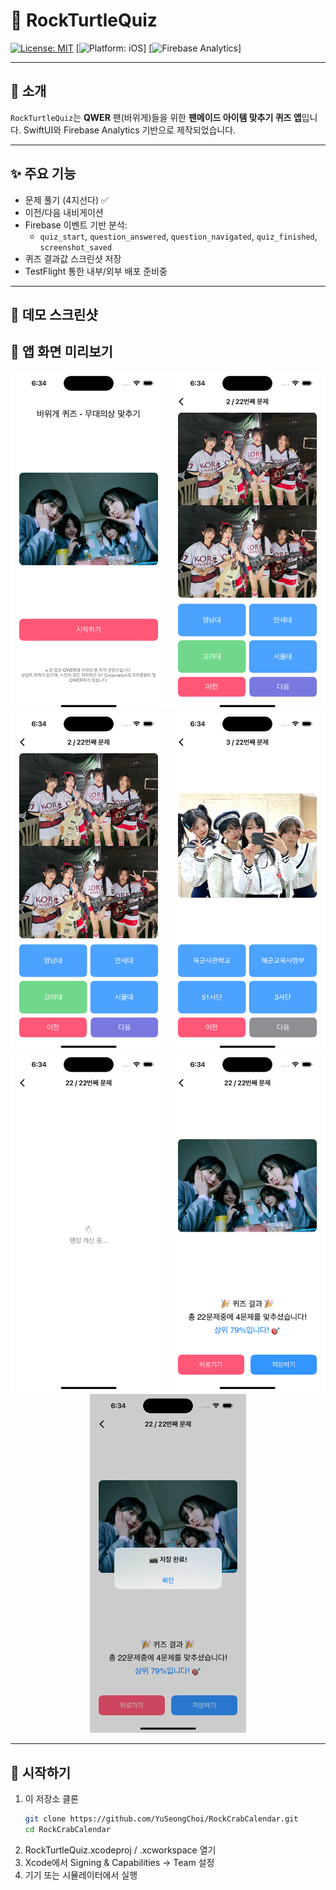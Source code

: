 # 🎯 RockTurtleQuiz

[![License: MIT](https://img.shields.io/badge/License-MIT-blue.svg)](LICENSE)
[![Platform: iOS](https://img.shields.io/badge/Platform-iOS-lightgrey.svg)]
[![Firebase Analytics](https://img.shields.io/badge/Analytics-Firebase-orange.svg)]

---

## 📖 소개

`RockTurtleQuiz`는 **QWER** 팬(바위게)들을 위한 **팬메이드 아이템 맞추기 퀴즈 앱**입니다.
SwiftUI와 Firebase Analytics 기반으로 제작되었습니다.

---

## ✨ 주요 기능

- 문제 풀기 (4지선다) ✅  
- 이전/다음 내비게이션  
- Firebase 이벤트 기반 분석:  
  - `quiz_start`, `question_answered`, `question_navigated`, `quiz_finished`, `screenshot_saved`  
- 퀴즈 결과값 스크린샷 저장  
- TestFlight 통한 내부/외부 배포 준비중

---

## 📸 데모 스크린샷

## 📱 앱 화면 미리보기

<p align="center">
  <img src="RockCrabQuiz/media/main.png" alt="퀴즈 메인 화면" width="250" height="auto"/>
  <img src="RockCrabQuiz/media/quiz.png" alt="퀴즈 화면" width="250" height="auto"/>
  <img src="RockCrabQuiz/media/quiz_back.png" alt="퀴즈 이전 화면" width="250" height="auto"/>
  <img src="RockCrabQuiz/media/quiz_next.png" alt="퀴즈 다음 화면" width="250" height="auto"/>
  <img src="RockCrabQuiz/media/quiz_rank.png" alt="퀴즈 랭킹 화면" width="250" height="auto"/>
  <img src="RockCrabQuiz/media/quiz_result.png" alt="퀴즈 결과 화면" width="250" height="auto"/>
  <img src="RockCrabQuiz/media/quiz_screenshot.png" alt="퀴즈 스샷 화면" width="250" height="auto"/>
</p>

---

## 🚀 시작하기

1. 이 저장소 클론  
   ```bash
   git clone https://github.com/YuSeongChoi/RockCrabCalendar.git
   cd RockCrabCalendar
   ```
2.	RockTurtleQuiz.xcodeproj / .xcworkspace 열기
3.	Xcode에서 Signing & Capabilities → Team 설정
4.	기기 또는 시뮬레이터에서 실행

